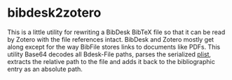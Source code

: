 # bibdesk2zotero

This is a little utility for rewriting a BibDesk BibTeX file so that it can be
read by Zotero with the file references intact. BibDesk and Zotero mostly get
along except for the way BibFile stores links to documents like PDFs. This
utility Base64 decodes all Bdesk-File paths, parses the serialized [plist],
extracts the relative path to the file and adds it back to the bibliographic
entry as an absolute path.

[plist]: https://en.wikipedia.org/wiki/Property_list

